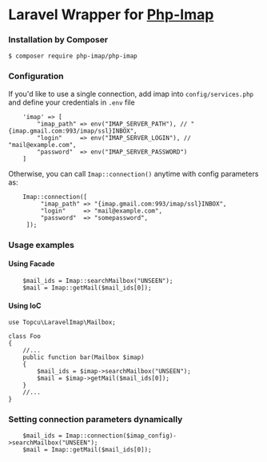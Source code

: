 # Laravel Wrapper for [Php-Imap](https://github.com/barbushin/php-imap)

### Installation by Composer

	$ composer require php-imap/php-imap

### Configuration

If you'd like to use a single connection, add imap into `config/services.php` and define your credentials in `.env` file
```
    'imap' => [
        "imap_path" => env("IMAP_SERVER_PATH"), // "{imap.gmail.com:993/imap/ssl}INBOX", 
        "login"     => env("IMAP_SERVER_LOGIN"), // "mail@example.com", 
        "password"  => env("IMAP_SERVER_PASSWORD")
    ]
```

Otherwise, you can call `Imap::connection()` anytime with config parameters as:
```
    Imap::connection([
         "imap_path" => "{imap.gmail.com:993/imap/ssl}INBOX", 
         "login"     => "mail@example.com", 
         "password"  => "somepassword",
     ]);
```


### Usage examples
#### Using Facade
```
    $mail_ids = Imap::searchMailbox("UNSEEN");
    $mail = Imap::getMail($mail_ids[0]);
```



#### Using IoC

```
use Topcu\LaravelImap\Mailbox;

class Foo
{
    //...
    public function bar(Mailbox $imap)
    {
        $mail_ids = $imap->searchMailbox("UNSEEN");
        $mail = $imap->getMail($mail_ids[0]);
    }
    //...
}

```


### Setting connection parameters dynamically
```
    $mail_ids = Imap::connection($imap_config)->searchMailbox("UNSEEN");
    $mail = Imap::getMail($mail_ids[0]);
```






